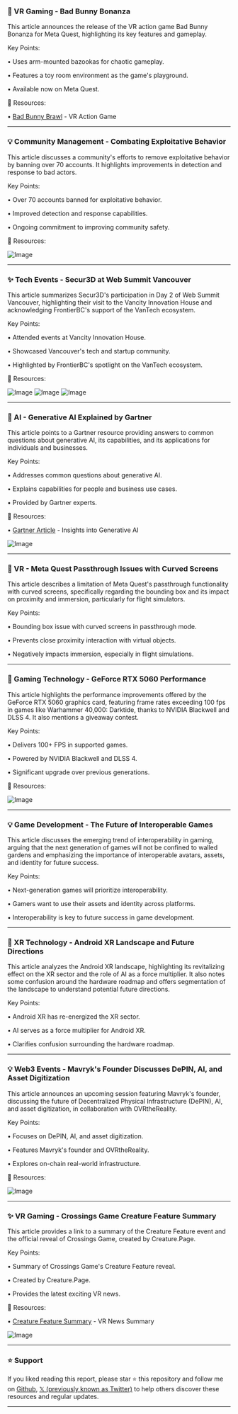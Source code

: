 ### 🚀 VR Gaming - Bad Bunny Bonanza

This article announces the release of the VR action game Bad Bunny Bonanza for Meta Quest, highlighting its key features and gameplay.

Key Points:

• Uses arm-mounted bazookas for chaotic gameplay.

• Features a toy room environment as the game's playground.

• Available now on Meta Quest.


🔗 Resources:

• [Bad Bunny Brawl](https://meta.com/experiences/bad-bunny-brawl/8976353619137157) - VR Action Game


---

### 💡 Community Management - Combating Exploitative Behavior

This article discusses a community's efforts to remove exploitative behavior by banning over 70 accounts.  It highlights improvements in detection and response to bad actors.

Key Points:

• Over 70 accounts banned for exploitative behavior.

• Improved detection and response capabilities.

• Ongoing commitment to improving community safety.


🔗 Resources:

![Image](https://pbs.twimg.com/amplify_video_thumb/1928237834449956864/img/25CS6NdesEt_Ir7W.jpg)


---

### ✨ Tech Events - Secur3D at Web Summit Vancouver

This article summarizes Secur3D's participation in Day 2 of Web Summit Vancouver, highlighting their visit to the Vancity Innovation House and acknowledging FrontierBC's support of the VanTech ecosystem.


Key Points:

• Attended events at Vancity Innovation House.

• Showcased Vancouver's tech and startup community.

• Highlighted by FrontierBC's spotlight on the VanTech ecosystem.


🔗 Resources:

![Image](https://pbs.twimg.com/media/GsIwct-aUAMIL-b?format=jpg&name=small)
![Image](https://pbs.twimg.com/amplify_video_thumb/1928156906729951232/img/KRMm9XIdr6EOmkhf.jpg)
![Image](https://pbs.twimg.com/media/GsIwhDFaUAIVIhw?format=jpg&name=small)


---

### 🤖 AI - Generative AI Explained by Gartner

This article points to a Gartner resource providing answers to common questions about generative AI, its capabilities, and its applications for individuals and businesses.

Key Points:

• Addresses common questions about generative AI.

• Explains capabilities for people and business use cases.

• Provided by Gartner experts.


🔗 Resources:

• [Gartner Article](http://gtnr.it/447lHCJ) - Insights into Generative AI

![Image](https://pbs.twimg.com/media/GsIw6Y5aUAMNCbd?format=jpg&name=small)


---

### 🤖 VR - Meta Quest Passthrough Issues with Curved Screens

This article describes a limitation of Meta Quest's passthrough functionality with curved screens, specifically regarding the bounding box and its impact on proximity and immersion, particularly for flight simulators.

Key Points:

• Bounding box issue with curved screens in passthrough mode.

• Prevents close proximity interaction with virtual objects.

• Negatively impacts immersion, especially in flight simulations.


---

### 🚀 Gaming Technology - GeForce RTX 5060 Performance

This article highlights the performance improvements offered by the GeForce RTX 5060 graphics card, featuring frame rates exceeding 100 fps in games like Warhammer 40,000: Darktide, thanks to NVIDIA Blackwell and DLSS 4.  It also mentions a giveaway contest.

Key Points:

• Delivers 100+ FPS in supported games.

• Powered by NVIDIA Blackwell and DLSS 4.

• Significant upgrade over previous generations.


🔗 Resources:

![Image](https://pbs.twimg.com/media/GsH7nxZXsAEyRRY.jpg)


---

### 💡 Game Development - The Future of Interoperable Games

This article discusses the emerging trend of interoperability in gaming, arguing that the next generation of games will not be confined to walled gardens and emphasizing the importance of interoperable avatars, assets, and identity for future success.

Key Points:

• Next-generation games will prioritize interoperability.

• Gamers want to use their assets and identity across platforms.

• Interoperability is key to future success in game development.



---

### 🤖 XR Technology - Android XR Landscape and Future Directions

This article analyzes the Android XR landscape, highlighting its revitalizing effect on the XR sector and the role of AI as a force multiplier.  It also notes some confusion around the hardware roadmap and offers segmentation of the landscape to understand potential future directions.

Key Points:

• Android XR has re-energized the XR sector.

• AI serves as a force multiplier for Android XR.

• Clarifies confusion surrounding the hardware roadmap.


---

### 💡  Web3 Events - Mavryk's Founder Discusses DePIN, AI, and Asset Digitization

This article announces an upcoming session featuring Mavryk's founder, discussing the future of Decentralized Physical Infrastructure (DePIN), AI, and asset digitization,  in collaboration with OVRtheReality.

Key Points:

• Focuses on DePIN, AI, and asset digitization.

• Features Mavryk's founder and OVRtheReality.

• Explores on-chain real-world infrastructure.


🔗 Resources:

![Image](https://pbs.twimg.com/media/GsHK9eSWcAAEA9t?format=jpg&name=small)


---

### ✨ VR Gaming - Crossings Game Creature Feature Summary

This article provides a link to a summary of the Creature Feature event and the official reveal of Crossings Game, created by Creature.Page.

Key Points:

• Summary of Crossings Game's Creature Feature reveal.

• Created by Creature.Page.

• Provides the latest exciting VR news.


🔗 Resources:

• [Creature Feature Summary](https://steamcommunity.com/groups/creaturelabel/announcements/detail/499448116003471573) -  VR News Summary

![Image](https://pbs.twimg.com/media/GsHUklnXUAAxmiI?format=jpg&name=small)


---

### ⭐️ Support

If you liked reading this report, please star ⭐️ this repository and follow me on [Github](https://github.com/Drix10), [𝕏 (previously known as Twitter)](https://x.com/DRIX_10_) to help others discover these resources and regular updates.

---